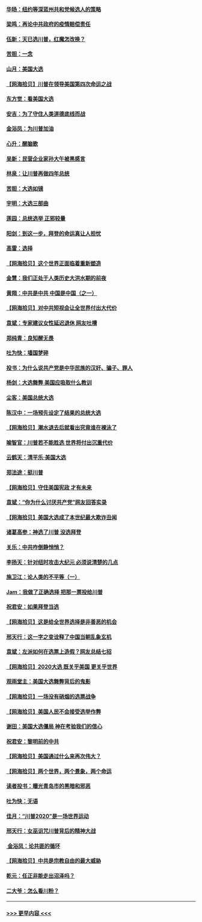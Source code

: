 #### [华旸：纽约等深蓝州共和党候选人的策略](../pages/nsc993/n12554309.md?t=11170851) 
#### [梁鸣：再论中共政府的疫情赔偿责任](../pages/nsc993/n12553012.md?t=11170851) 
#### [伍新：天已选川普，红魔怎改换？](../pages/nsc993/n12552970.md?t=11170851) 
#### [苦胆：一念](../pages/nsc993/n12552957.md?t=11170851) 
#### [山月：美国大选](../pages/nsc993/n12552446.md?t=11170851) 
#### [【网海拾贝】川普在领导美国第四次命运之战](../pages/nsc993/n12551973.md?t=11170851) 
#### [东方觉：看美国大选](../pages/nsc993/n12551647.md?t=11170851) 
#### [安吉：为了守住人类道德底线而战](../pages/nsc993/n12551111.md?t=11170851) 
#### [金浴凤：为川普加油](../pages/nsc993/n12551085.md?t=11170851) 
#### [心升：醒脑歌](../pages/nsc993/n12550984.md?t=11170851) 
#### [吴新：民营企业家孙大午被黑感言](../pages/nsc993/n12550656.md?t=11170851) 
#### [林泉：让川普再做四年总统](../pages/nsc993/n12550640.md?t=11170851) 
#### [苦胆：大选如镜](../pages/nsc993/n12550630.md?t=11170851) 
#### [宇明：大选三部曲](../pages/nsc993/n12550603.md?t=11170851) 
#### [莲园：总统选举 正邪较量](../pages/nsc993/n12550594.md?t=11170851) 
#### [阳剑：到这一步，拜登的命运真让人担忧](../pages/nsc993/n12549093.md?t=11170851) 
#### [高雷：选择](../pages/nsc993/n12549087.md?t=11170851) 
#### [【网海拾贝】这个世界正面临着重新塑造](../pages/nsc993/n12548326.md?t=11170851) 
#### [金慧：我们正处于人类历史大洪水期的前夜](../pages/nsc993/n12547914.md?t=11170851) 
#### [黄翔：中共是中共 中国是中国（之一）](../pages/nsc993/n12547576.md?t=11170851) 
#### [【网海拾贝】对中共短视会让全世界付出大代价](../pages/nsc993/n12546043.md?t=11170851) 
#### [袁斌：专家建议女性延迟退休 网友吐槽](../pages/nsc993/n12545424.md?t=11170851) 
#### [郑纯青：良知醒无畏](../pages/nsc993/n12545394.md?t=11170851) 
#### [吐为快：墙国梦碎](../pages/nsc993/n12545309.md?t=11170851) 
#### [投书：为什么说共产党是中华民族的汉奸、骗子、罪人](../pages/nsc993/n12545089.md?t=11170851) 
#### [杨剑：大选舞弊 美国应吸取什么教训](../pages/nsc993/n12543937.md?t=11170851) 
#### [尘客：美国总统大选](../pages/nsc993/n12543828.md?t=11170851) 
#### [陈汉中：一场预先设定了结果的总统大选](../pages/nsc993/n12543564.md?t=11170851) 
#### [【网海拾贝】潮水退去后就看出究竟谁在裸泳了](../pages/nsc993/n12543321.md?t=11170851) 
#### [喻智官：川普若不能胜选 世界将付出沉重代价](../pages/nsc993/n12541352.md?t=11170851) 
#### [云鹤天：清平乐‧美国大选](../pages/nsc993/n12540916.md?t=11170851) 
#### [郑法途：挺川普](../pages/nsc993/n12540898.md?t=11170851) 
#### [【网海拾贝】守住美国宪政 才有未来](../pages/nsc993/n12540423.md?t=11170851) 
#### [袁斌：“你为什么讨厌共产党”网友回答实录](../pages/nsc993/n12540208.md?t=11170851) 
#### [【网海拾贝】美国大选成了本世纪最大欺诈丑闻](../pages/nsc993/n12538029.md?t=11170851) 
#### [诸葛高参：神选了川普 没选拜登](../pages/nsc993/n12537664.md?t=11170851) 
#### [关乐：中共咋倒静悄悄？](../pages/nsc993/n12537615.md?t=11170851) 
#### [李扬天：针对纽时攻击大纪元 必须说清楚的几点](../pages/nsc993/n12536001.md?t=11170851) 
#### [施卫江：论人类的不平等（一）](../pages/nsc993/n12535700.md?t=11170851) 
#### [Jam：我做了正确选择 把那一票投给川普](../pages/nsc993/n12535743.md?t=11170851) 
#### [祝君安：如果拜登当选](../pages/nsc993/n12535726.md?t=11170851) 
#### [【网海拾贝】这是给全世界选择是非善恶的机会](../pages/nsc993/n12535061.md?t=11170851) 
#### [邢天行：这一字之变诠释了中国当朝乱象玄机](../pages/nsc993/n12533446.md?t=11170851) 
#### [袁斌：左派如何在选票上造假？网友总结七招](../pages/nsc993/n12533180.md?t=11170851) 
#### [【网海拾贝】2020大选 既关乎美国 更关乎世界](../pages/nsc993/n12533161.md?t=11170851) 
#### [观雨堂主：美国大选舞弊背后的鬼影](../pages/nsc993/n12533153.md?t=11170851) 
#### [【网海拾贝】一场没有硝烟的选票战争](../pages/nsc993/n12531883.md?t=11170851) 
#### [【网海拾贝】美国人民不会接受选举作弊](../pages/nsc993/n12528850.md?t=11170851) 
#### [谢田：美国大选僵局 神在考验我们的信心](../pages/nsc993/n12527932.md?t=11170851) 
#### [祝君安：黎明前的中共](../pages/nsc993/n12524071.md?t=11170851) 
#### [【网海拾贝】美国通过什么来再次伟大？](../pages/nsc993/n12523844.md?t=11170851) 
#### [【网海拾贝】两个世界，两个景象，两个命运](../pages/nsc993/n12521419.md?t=11170851) 
#### [读者投书：曝光青岛市的黑暗和邪恶](../pages/nsc993/n12520988.md?t=11170851) 
#### [吐为快：无语](../pages/nsc993/n12518588.md?t=11170851) 
#### [佳月：“川普2020”是一场世界运动](../pages/nsc993/n12518581.md?t=11170851) 
#### [邢天行：女巫诅咒川普背后的精神大战](../pages/nsc993/n12517257.md?t=11170851) 
#### [ 金浴凤：论共匪的循环](../pages/nsc993/n12517133.md?t=11170851) 
#### [【网海拾贝】中共是宗教自由的最大威胁](../pages/nsc993/n12516879.md?t=11170851) 
#### [乾元：任正非能走出沼泽吗？](../pages/nsc993/n12515831.md?t=11170851) 
#### [二大爷：怎么看川粉？](../pages/nsc993/n12515820.md?t=11170851) 

----
#### [ >>> 更早内容 <<< ](../indexes/nsc993-earlier.md)
